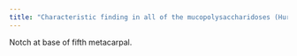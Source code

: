 ```yaml
---
title: "Characteristic finding in all of the mucopolysaccharidoses (Hurler, Hunter, Morquio)."
---
```

Notch at base of fifth metacarpal.

